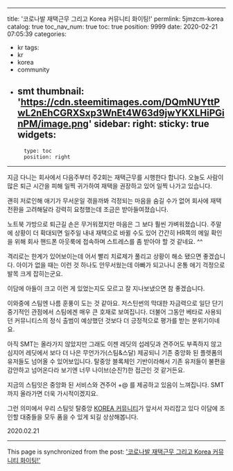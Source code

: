 
---
title: '코로나발 재택근무 그리고 Korea 커뮤니티 화이팅!'
permlink: 5jmzcm-korea
catalog: true
toc_nav_num: true
toc: true
position: 9999
date: 2020-02-21 07:05:39
categories:
- kr
tags:
- kr
- korea
- community
- smt
thumbnail: 'https://cdn.steemitimages.com/DQmNUYttPwL2nEhCGRXSxp3WnEt4W63d9jwYKXLHiPGinPM/image.png'
sidebar:
    right:
        sticky: true
widgets:
    -
        type: toc
        position: right
---


지금 다니는 회사에서 다음주부터 주2회는 재택근무를 시행한다 합니다. 오늘도 사람이 많은 퇴근 시간을 피해 일찍 귀가하여 재택을 권장하고 있어 일찍 나가고 있습니다. 

괜히 저로인해 애기가 무서운일 겪을까봐 걱정되는 마음을 숨길 수가 없어 회사에 재택 전환을 고려해달라 강력히 요청했는데 조금은 받아들여졌습니다. 

노트북 가방으로 퇴근길 손은 무거워졌지만 마음은 그 보다 훨씬 가벼워졌습니다. 주말에 상황이 더 확대되면 일주일 내내 재택으로 바뀔 수도 있어 간간히 HR쪽의 메일 확인을 위해 회사 핸드폰 아웃룩에 접속하며 스트레스를 좀 받아야 할 것 같네요. ^^

격리로는 한계가 있어보이는데 어서 빨리 치료제가 풀리고 상황이 해소 됐으면 좋겠습니다. 아이가 없을 때는 이런 것 하나도 안무서웠는데 아빠가 되고나니 온통 애기 걱정으로 발목 크게 잡히는군요. 

이담에 아들이 크고 이런 게 있었는지도 모르고 잘 지나보냈으면 참 좋겠습니다. 

이와중에 스팀엔 나름 훈풍이 도는 것 같아요. 저스틴썬의 막대한 자금력으로 일단 단기 중기적인 관점에서 스팀에겐 매우 큰 호재로 보여집니다. 더불어 그동안 베타로 사용되던 커뮤니티스의 정식 출범이 예상했던 것보다 더 긍정적으로 평가를 받는 분위기이네요. 

아직 SMT는 올라가지 않았지만 그래도 이젠 레딧의 섭레딧과 견주어도 부족하지 않고 심지어 레딧에서 보다 더 나은 무언가가(스팀&스달) 제공되니 기존 중앙화 된 플렛폼의 유저들도 넘어올 수 있어보입니다. 탈중앙 블록체인 기반이라해서 기존 유저들이 불편을 감안하고 넘어온다라 보기엔 너무 나이브(순진?)한 접근인 것 같거든요.

지금의 스팀잇은 중앙화 된 서비스와 견주어 +@ 를 제공하고 있음이 느껴집니다. SMT까지 올라가면 더욱 가시적이겠지요. 

그런 의미에서 우리 스팀잇 탈중앙 [KOREA 커뮤니티](https://steemit.com/trending/hive-196917)가 앞서서 자리잡고 있다 이담에 조인할 대중들을 모두 품을 수 있게 되길 상상해봅니다. 

2020.02.21

- - -

This page is synchronized from the post: ['코로나발 재택근무 그리고 Korea 커뮤니티 화이팅!'](https://steemit.com/@jaydih/5jmzcm-korea)
